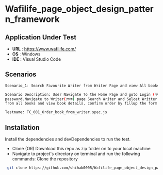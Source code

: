 # Wafilife_page_object_design_pattern_framework

## Application Under Test

- **URL** :  https://www.wafilife.com/
- **OS**  :  Windows
- **IDE** :  Visual Studio Code

## Scenarios
```bash
Scenario_1: Search Favourite Writer from Writer Page and view All books and selected One of Your Favourite Book and Confirm order.

Scenario Description: User Navigate To the Home Page and goto Login (লগইন / রেজিস্টার) page and Login with valid username/email and
password.Navigate to Writer(লেখক) page Search Writer and Selcet Writter and view all books of the selected writer, select a book
from all books and view book details, confirm order by fillup the form of user details and successfully logout.

Testname: TC_001_Order_book_from_writer.spec.js
```

## Installation
Install the dependencies and devDependencies to run the test.
- Clone (OR) Download this repo as zip folder on to your local machine
- Navigate to project's directory on terminal and run the following commands:
Clone the repository
```bash
 git clone https://github.com/shihab0005/Wafilife_page_object_design_pattern_framework.git
```

